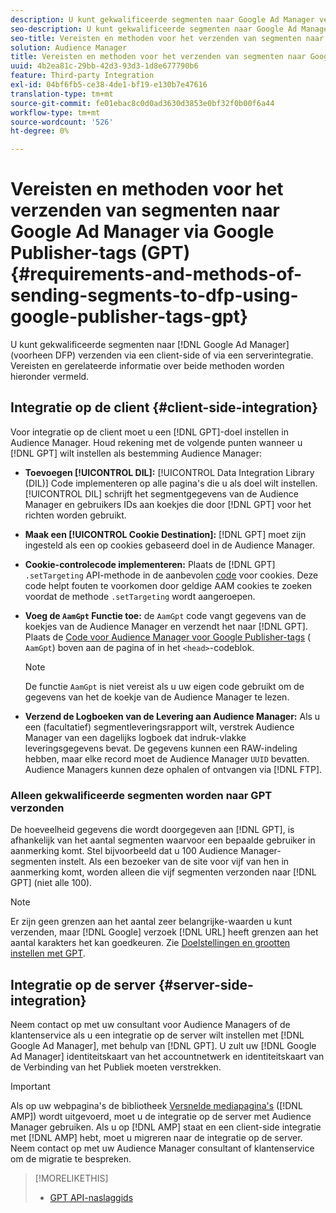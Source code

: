 ```yaml
---
description: U kunt gekwalificeerde segmenten naar Google Ad Manager verzenden via een client-side of via een serverintegratie. Vereisten en gerelateerde informatie over beide methoden worden hieronder vermeld.
seo-description: U kunt gekwalificeerde segmenten naar Google Ad Manager verzenden via een client-side of via een serverintegratie. Vereisten en gerelateerde informatie over beide methoden worden hieronder vermeld.
seo-title: Vereisten en methoden voor het verzenden van segmenten naar Google Ad Manager via Google Publisher-tags (GPT)
solution: Audience Manager
title: Vereisten en methoden voor het verzenden van segmenten naar Google Ad Manager via Google Publisher-tags (GPT)
uuid: 4b2ea81c-29bb-42d3-93d3-1d8e677790b6
feature: Third-party Integration
exl-id: 04bf6fb5-ce38-4de1-bf19-e130b7e47616
translation-type: tm+mt
source-git-commit: fe01ebac8c0d0ad3630d3853e0bf32f0b00f6a44
workflow-type: tm+mt
source-wordcount: '526'
ht-degree: 0%

---
```


# Vereisten en methoden voor het verzenden van segmenten naar Google Ad Manager via Google Publisher-tags (GPT) {#requirements-and-methods-of-sending-segments-to-dfp-using-google-publisher-tags-gpt}

U kunt gekwalificeerde segmenten naar [!DNL Google Ad Manager] (voorheen DFP) verzenden via een client-side of via een serverintegratie. Vereisten en gerelateerde informatie over beide methoden worden hieronder vermeld.

## Integratie op de client {#client-side-integration}

Voor integratie op de client moet u een [!DNL GPT]-doel instellen in Audience Manager. Houd rekening met de volgende punten wanneer u [!DNL GPT] wilt instellen als bestemming Audience Manager:

* **Toevoegen  [!UICONTROL DIL]:**  [!UICONTROL Data Integration Library (DIL)] Code implementeren op alle pagina&#39;s die u als doel wilt instellen. [!UICONTROL DIL] schrijft het segmentgegevens van de Audience Manager en gebruikers IDs aan koekjes die door  [!DNL GPT] voor het richten worden gebruikt.

* **Maak een  [!UICONTROL Cookie Destination]:** [!DNL GPT] moet zijn ingesteld als een op cookies gebaseerd doel in de Audience Manager.

* **Cookie-controlecode implementeren:** Plaats de  [!DNL GPT] `.setTargeting` API-methode in de aanbevolen  [code](../../integration/gpt-aam-destination/gpt-aam-modify-api.md) voor cookies. Deze code helpt fouten te voorkomen door geldige AAM cookies te zoeken voordat de methode `.setTargeting` wordt aangeroepen.

* **Voeg de  `AamGpt` Functie toe:** de  `AamGpt` code vangt gegevens van de koekjes van de Audience Manager en verzendt het naar  [!DNL GPT]. Plaats de [Code voor Audience Manager voor Google Publisher-tags](../../integration/gpt-aam-destination/gpt-aam-aamgpt-code.md) ( `AamGpt`) boven aan de pagina of in het `<head>`-codeblok.

   >[!NOTE]
   >
   >De functie `AamGpt` is niet vereist als u uw eigen code gebruikt om de gegevens van het de koekje van de Audience Manager te lezen.

* **Verzend de Logboeken van de Levering aan Audience Manager:** Als u een (facultatief) segmentleveringsrapport wilt, verstrek Audience Manager van een dagelijks logboek dat indruk-vlakke leveringsgegevens bevat. De gegevens kunnen een RAW-indeling hebben, maar elke record moet de Audience Manager `UUID` bevatten. Audience Managers kunnen deze ophalen of ontvangen via [!DNL FTP].

### Alleen gekwalificeerde segmenten worden naar GPT verzonden

De hoeveelheid gegevens die wordt doorgegeven aan [!DNL GPT], is afhankelijk van het aantal segmenten waarvoor een bepaalde gebruiker in aanmerking komt. Stel bijvoorbeeld dat u 100 Audience Manager-segmenten instelt. Als een bezoeker van de site voor vijf van hen in aanmerking komt, worden alleen die vijf segmenten verzonden naar [!DNL GPT] (niet alle 100).

>[!NOTE]
>
>Er zijn geen grenzen aan het aantal zeer belangrijke-waarden u kunt verzenden, maar [!DNL Google] verzoek [!DNL URL] heeft grenzen aan het aantal karakters het kan goedkeuren. Zie [Doelstellingen en grootten instellen met GPT](https://support.google.com/dfp_premium/bin/answer.py?hl=en&amp;answer=1697712).

## Integratie op de server {#server-side-integration}

Neem contact op met uw consultant voor Audience Managers of de klantenservice als u een integratie op de server wilt instellen met [!DNL Google Ad Manager], met behulp van [!DNL GPT]. U zult uw [!DNL Google Ad Manager] identiteitskaart van het accountnetwerk en identiteitskaart van de Verbinding van het Publiek moeten verstrekken.

>[!IMPORTANT]
>
>Als op uw webpagina&#39;s de bibliotheek [Versnelde mediapagina&#39;s](https://www.ampproject.org/) ([!DNL AMP]) wordt uitgevoerd, moet u de integratie op de server met Audience Manager gebruiken. Als u op [!DNL AMP] staat en een client-side integratie met [!DNL AMP] hebt, moet u migreren naar de integratie op de server. Neem contact op met uw Audience Manager consultant of klantenservice om de migratie te bespreken.

>[!MORELIKETHIS]
>
>* [GPT API-naslaggids](https://support.google.com/dfp_premium/bin/answer.py?hl=en&amp;answer=1650154)


